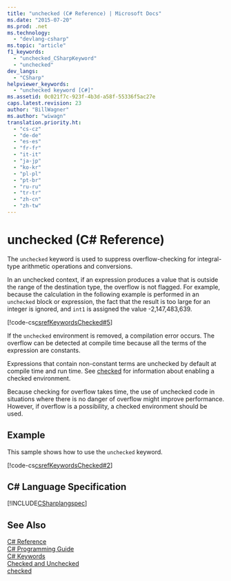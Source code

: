 ```yaml
---
title: "unchecked (C# Reference) | Microsoft Docs"
ms.date: "2015-07-20"
ms.prod: .net
ms.technology: 
  - "devlang-csharp"
ms.topic: "article"
f1_keywords: 
  - "unchecked_CSharpKeyword"
  - "unchecked"
dev_langs: 
  - "CSharp"
helpviewer_keywords: 
  - "unchecked keyword [C#]"
ms.assetid: 0c021f7c-923f-4b3d-a58f-55336f5ac27e
caps.latest.revision: 23
author: "BillWagner"
ms.author: "wiwagn"
translation.priority.ht: 
  - "cs-cz"
  - "de-de"
  - "es-es"
  - "fr-fr"
  - "it-it"
  - "ja-jp"
  - "ko-kr"
  - "pl-pl"
  - "pt-br"
  - "ru-ru"
  - "tr-tr"
  - "zh-cn"
  - "zh-tw"
---
```

# unchecked (C# Reference)
The `unchecked` keyword is used to suppress overflow-checking for integral-type arithmetic operations and conversions.  
  
 In an unchecked context, if an expression produces a value that is outside the range of the destination type, the overflow is not flagged. For example, because the calculation in the following example is performed in an `unchecked` block or expression, the fact that the result is too large for an integer is ignored, and `int1` is assigned the value -2,147,483,639.  
  
 [!code-cs[csrefKeywordsChecked#5](../../../csharp/language-reference/keywords/codesnippet/CSharp/unchecked_1.cs)]  
  
 If the `unchecked` environment is removed, a compilation error occurs. The overflow can be detected at compile time because all the terms of the expression are constants.  
  
 Expressions that contain non-constant terms are unchecked by default at compile time and run time. See [checked](../../../csharp/language-reference/keywords/checked.md) for information about enabling a checked environment.  
  
 Because checking for overflow takes time, the use of unchecked code in situations where there is no danger of overflow might improve performance. However, if overflow is a possibility, a checked environment should be used.  
  
## Example  
 This sample shows how to use the `unchecked` keyword.  
  
 [!code-cs[csrefKeywordsChecked#2](../../../csharp/language-reference/keywords/codesnippet/CSharp/unchecked_2.cs)]  
  
## C# Language Specification  
 [!INCLUDE[CSharplangspec](~/includes/csharplangspec-md.md)]  
  
## See Also  
 [C# Reference](../../../csharp/language-reference/index.md)   
 [C# Programming Guide](../../../csharp/programming-guide/index.md)   
 [C# Keywords](../../../csharp/language-reference/keywords/index.md)   
 [Checked and Unchecked](../../../csharp/language-reference/keywords/checked-and-unchecked.md)   
 [checked](../../../csharp/language-reference/keywords/checked.md)